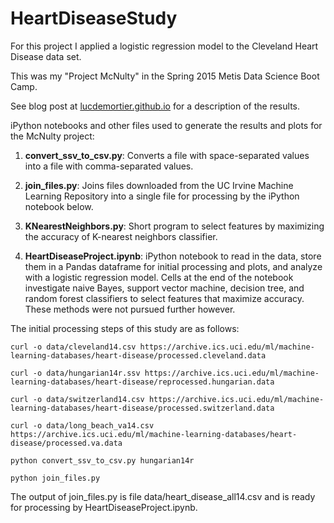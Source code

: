 # HeartDiseaseStudy

For this project I applied a logistic regression model to the Cleveland Heart Disease data set.

This was my "Project McNulty" in the Spring 2015 Metis Data Science Boot Camp. 

See blog post at [lucdemortier.github.io](http://lucdemortier.github.io/projects/3_mcnulty.html) for a description of the results.

iPython notebooks and other files used to generate the results and plots for the McNulty project:

1. **convert\_ssv\_to\_csv.py**: Converts a file with space-separated values into a file with comma-separated values.

1. **join\_files.py**: Joins files downloaded from the UC Irvine Machine Learning Repository into a single file for processing by the iPython notebook below.

1. **KNearestNeighbors.py**: Short program to select features by maximizing the accuracy of K-nearest neighbors classifier.

1. **HeartDiseaseProject.ipynb**: iPython notebook to read in the data, store them in a Pandas dataframe for initial processing and plots, and analyze with a logistic regression model.  Cells at the end of the notebook investigate naive Bayes, support vector machine, decision tree, and random forest classifiers to select features that maximize accuracy.  These methods were not pursued further however.

The initial processing steps of this study are as follows:

`curl -o data/cleveland14.csv https://archive.ics.uci.edu/ml/machine-learning-databases/heart-disease/processed.cleveland.data`

`curl -o data/hungarian14r.ssv https://archive.ics.uci.edu/ml/machine-learning-databases/heart-disease/reprocessed.hungarian.data`

`curl -o data/switzerland14.csv https://archive.ics.uci.edu/ml/machine-learning-databases/heart-disease/processed.switzerland.data`

`curl -o data/long_beach_va14.csv https://archive.ics.uci.edu/ml/machine-learning-databases/heart-disease/processed.va.data`

`python convert_ssv_to_csv.py hungarian14r`

`python join_files.py`

The output of join\_files.py is file data/heart\_disease\_all14.csv and is ready for processing by HeartDiseaseProject.ipynb.

